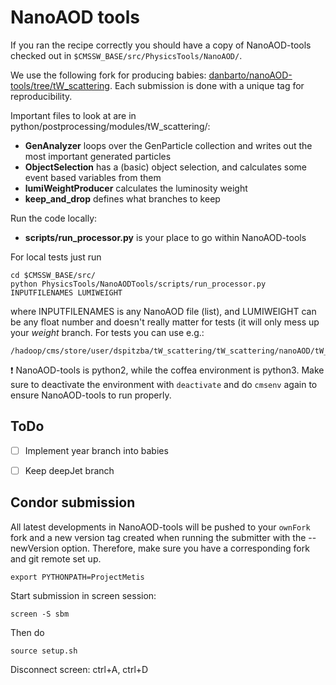 
# NanoAOD tools

If you ran the recipe correctly you should have a copy of NanoAOD-tools checked out in `$CMSSW_BASE/src/PhysicsTools/NanoAOD/`.

We use the following fork for producing babies: [danbarto/nanoAOD-tools/tree/tW_scattering](https://github.com/danbarto/nanoAOD-tools/tree/tW_scattering).
Each submission is done with a unique tag for reproducibility.

Important files to look at are in python/postprocessing/modules/tW_scattering/:
- **GenAnalyzer** loops over the GenParticle collection and writes out the most important generated particles
- **ObjectSelection** has a (basic) object selection, and calculates some event based variables from them
- **lumiWeightProducer** calculates the luminosity weight
- **keep_and_drop** defines what branches to keep

Run the code locally:
- **scripts/run_processor.py** is your place to go within NanoAOD-tools

For local tests just run
```==
cd $CMSSW_BASE/src/
python PhysicsTools/NanoAODTools/scripts/run_processor.py INPUTFILENAMES LUMIWEIGHT
```
where INPUTFILENAMES is any NanoAOD file (list), and LUMIWEIGHT can be any float number and doesn't really matter for tests (it will only mess up your *weight* branch.
For tests you can use e.g.:
```
/hadoop/cms/store/user/dspitzba/tW_scattering/tW_scattering/nanoAOD/tW_scattering_nanoAOD_177.root
```
:exclamation: NanoAOD-tools is python2, while the coffea environment is python3. Make sure to deactivate the environment with `deactivate` and do `cmsenv` again to ensure NanoAOD-tools to run properly.

## ToDo
- [ ] Implement year branch into babies
- [ ] Keep deepJet branch


## Condor submission

All latest developments in NanoAOD-tools will be pushed to your `ownFork` fork and a new version tag created when running the submitter with the --newVersion option.
Therefore, make sure you have a corresponding fork and git remote set up.

```
export PYTHONPATH=ProjectMetis
```

Start submission in screen session:
```
screen -S sbm
```
Then do
```
source setup.sh
```

Disconnect screen:
ctrl+A, ctrl+D
